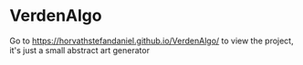 # VerdenAlgo

Go to https://horvathstefandaniel.github.io/VerdenAlgo/ to view the project, it's just a small abstract art generator 
